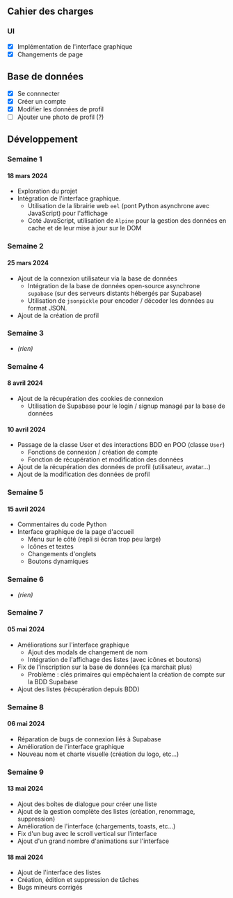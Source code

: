 ## Cahier des charges

### UI
- [x] Implémentation de l'interface graphique
- [x] Changements de page

##  Base de données
- [x] Se connnecter
- [x] Créer un compte
- [x] Modifier les données de profil
- [ ] Ajouter une photo de profil (?)

## Développement

### Semaine 1
#### 18 mars 2024
- Exploration du projet
- Intégration de l'interface graphique.	
    - Utilisation de la librairie web `eel` (pont Python asynchrone avec JavaScript) pour l'affichage
    - Coté JavaScript, utilisation de `Alpine` pour la gestion des données en cache et de leur mise à jour sur le DOM

### Semaine 2
#### 25 mars 2024
- Ajout de la connexion utilisateur via la base de données
    - Intégration de la base de données open-source asynchrone `supabase` (sur des serveurs distants hébergés par Supabase)
    - Utilisation de `jsonpickle` pour encoder / décoder les données au format JSON.
- Ajout de la création de profil

### Semaine 3
- *(rien)*

### Semaine 4
#### 8 avril 2024
- Ajout de la récupération des cookies de connexion 
    - Utilisation de Supabase pour le login / signup managé par la base de données

#### 10 avril 2024
- Passage de la classe User et des interactions BDD en POO (classe `User`)
    - Fonctions de connexion / création de compte
    - Fonction de récupération et modification des données
- Ajout de la récupération des données de profil (utilisateur, avatar...)
- Ajout de la modification des données de profil


### Semaine 5
#### 15 avril 2024
- Commentaires du code Python
- Interface graphique de la page d'accueil
    - Menu sur le côté (repli si écran trop peu large)
    - Icônes et textes
    - Changements d'onglets
    - Boutons dynamiques

### Semaine 6
- *(rien)*

### Semaine 7
#### 05 mai 2024
- Améliorations sur l'interface graphique
    - Ajout des modals de changement de nom
    - Intégration de l'affichage des listes (avec icônes et boutons)
- Fix de l'inscription sur la base de données (ça marchait plus)
    - Problème : clés primaires qui empêchaient la création de compte sur la BDD Supabase
- Ajout des listes (récupération depuis BDD)

### Semaine 8
#### 06 mai 2024
- Réparation de bugs de connexion liés à Supabase
- Amélioration de l'interface graphique
- Nouveau nom et charte visuelle (création du logo, etc...)

### Semaine 9
#### 13 mai 2024
- Ajout des boîtes de dialogue pour créer une liste
- Ajout de la gestion complète des listes (création, renommage, suppression)
- Amélioration de l'interface (chargements, toasts, etc...)
- Fix d'un bug avec le scroll vertical sur l'interface
- Ajout d'un grand nombre d'animations sur l'interface

#### 18 mai 2024
- Ajout de l'interface des listes
- Création, édition et suppression de tâches
- Bugs mineurs corrigés